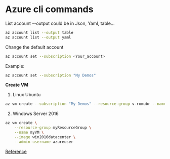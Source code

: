 # Azure cli commands

List account --output could be in Json, Yaml, table...

```Bash
az account list --output table
az account list --output yaml
```

Change the default account

```Bash
az account set --subscription <Your_account>
```
Example:
```Bash
az account set --subscription "My Demos"
```
**Create VM**
1. Linux Ubuntu
```Bash
az vm create --subscription "My Demos" --resource-group v-romubr --name NewVM --image Ubuntu
```
2. Windows Server 2016
```Bash
az vm create \
    --resource-group myResourceGroup \
    --name myVM \
    --image win2016datacenter \
    --admin-username azureuser
```

[Reference](https://docs.microsoft.com/en-us/cli/azure/manage-azure-subscriptions-azure-cli?view=azure-cli-latest)
